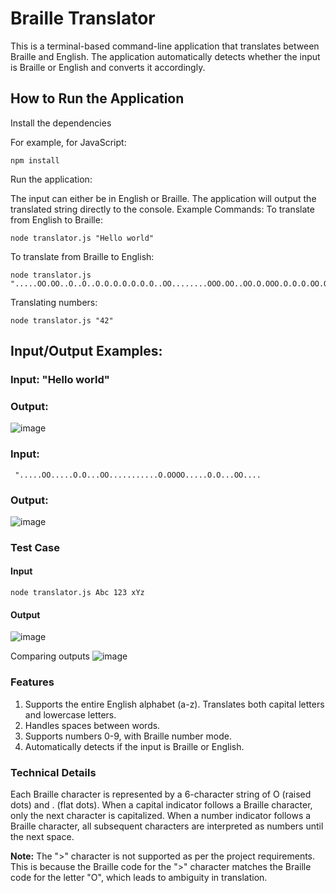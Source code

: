 #   Braille Translator

This is a terminal-based command-line application that translates between Braille and English. The application automatically detects whether the input is Braille or English and converts it accordingly.

##  How to Run the Application
Install the dependencies 

For example, for JavaScript:

```
npm install
```
Run the application:

The input can either be in English or Braille.
The application will output the translated string directly to the console.
Example Commands:
To translate from English to Braille:

```
node translator.js "Hello world"
```
To translate from Braille to English:

```
node translator.js ".....OO.OO..O..O..O.O.O.O.O.O.O..OO........OOO.OO..OO.O.OOO.O.O.O.OO.O.."
```

Translating numbers:

```
node translator.js "42"

```
##  Input/Output Examples:

### Input: "Hello world"


### Output:

![image](https://github.com/user-attachments/assets/1f31230a-3fab-4b39-8fa1-c5c9df9fe589)

### Input:
```
 ".....OO.....O.O...OO...........O.OOOO.....O.O...OO....
```

### Output:
![image](https://github.com/user-attachments/assets/d310f188-885c-4c9d-af1b-7dc54bcd1fd7)


### Test Case 
#### Input
```
node translator.js Abc 123 xYz
```
#### Output 
![image](https://github.com/user-attachments/assets/f983bda2-5084-478f-b6fd-53d90565befe)


Comparing outputs 
![image](https://github.com/user-attachments/assets/62be49a8-1867-4c90-803a-6118f7071fa5)



### Features
1.  Supports the entire English alphabet (a-z).
Translates both capital letters and lowercase letters.
2.  Handles spaces between words.
3.  Supports numbers 0-9, with Braille number mode.
4.  Automatically detects if the input is Braille or English.

### Technical Details
Each Braille character is represented by a 6-character string of O (raised dots) and . (flat dots).
When a capital indicator follows a Braille character, only the next character is capitalized.
When a number indicator follows a Braille character, all subsequent characters are interpreted as numbers until the next space.

**Note:** The ">" character is not supported as per the project requirements. This is because the Braille code for the ">" character matches the Braille code for the letter "O", which leads to ambiguity in translation.
